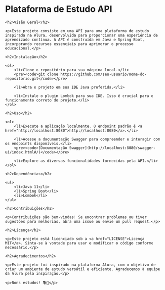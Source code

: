 <h1>Plataforma de Estudo API</h1>

    <h2>Visão Geral</h2>

    <p>Este projeto consiste em uma API para uma plataforma de estudo inspirada na Alura, desenvolvida para proporcionar uma experiência de aprendizado contínua. A API é construída em Java e Spring Boot, incorporando recursos essenciais para aprimorar o processo educacional.</p>

    <h2>Instalação</h2>

    <ol>
        <li>Clone o repositório para sua máquina local.</li>
        <pre><code>git clone https://github.com/seu-usuario/nome-do-repositorio.git</code></pre>

        <li>Abra o projeto em sua IDE Java preferida.</li>

        <li>Instale o plugin Lombok para sua IDE. Isso é crucial para o funcionamento correto do projeto.</li>
    </ol>

    <h2>Uso</h2>

    <ol>
        <li>Execute a aplicação localmente. O endpoint padrão é <a href="http://localhost:8080">http://localhost:8080</a>.</li>

        <li>Acesse a documentação Swagger para compreender e interagir com os endpoints disponíveis.</li>
        <pre><code>[Documentação Swagger](http://localhost:8080/swagger-ui/index.html#/)</code></pre>

        <li>Explore as diversas funcionalidades fornecidas pela API.</li>
    </ol>

    <h2>Dependências</h2>

    <ul>
        <li>Java 11</li>
        <li>Spring Boot</li>
        <li>Lombok</li>
    </ul>

    <h2>Contribuições</h2>

    <p>Contribuições são bem-vindas! Se encontrar problemas ou tiver sugestões para melhorias, abra uma issue ou envie um pull request.</p>

    <h2>Licença</h2>

    <p>Este projeto está licenciado sob a <a href="LICENSE">Licença MIT</a>. Sinta-se à vontade para usar e modificar o código conforme necessário.</p>

    <h2>Agradecimentos</h2>

    <p>Este projeto foi inspirado na plataforma Alura, com o objetivo de criar um ambiente de estudo versátil e eficiente. Agradecemos à equipe da Alura pela inspiração.</p>

    <p>Bons estudos! 📚🚀</p>
